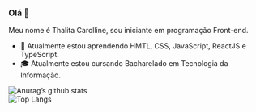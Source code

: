 ### Olá 👋

Meu nome é Thalita Carolline, sou iniciante em programação Front-end.



- 🌱 Atualmente estou aprendendo HMTL, CSS, JavaScript, ReactJS e TypeScript.
- 🎓 Atualmente estou cursando Bacharelado em Tecnologia da Informação.




![Anurag’s github stats](https://github-readme-stats.vercel.app/api?username=ThalitaCarolline&show_icons=true&count_private=true&theme=dracula)  
![Top Langs](https://github-readme-stats.vercel.app/api/top-langs/?username=ThalitaCarolline&exclude_repo=cem_clipnet&layout=compact&theme=dracula)
